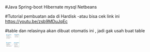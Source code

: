 #Java Spring-boot Hibernate mysql Netbeans

#Tutorial pembuatan ada di Hardisk
 -atau bisa cek link ini 
 https://youtu.be/zsb9MDuJqEc

 #table dan relasinya akan dibuat otomatis ini , jadi gak usah buat table 
   <img src="Capture.jpg" alt="Example Image" height="50" width="50">

